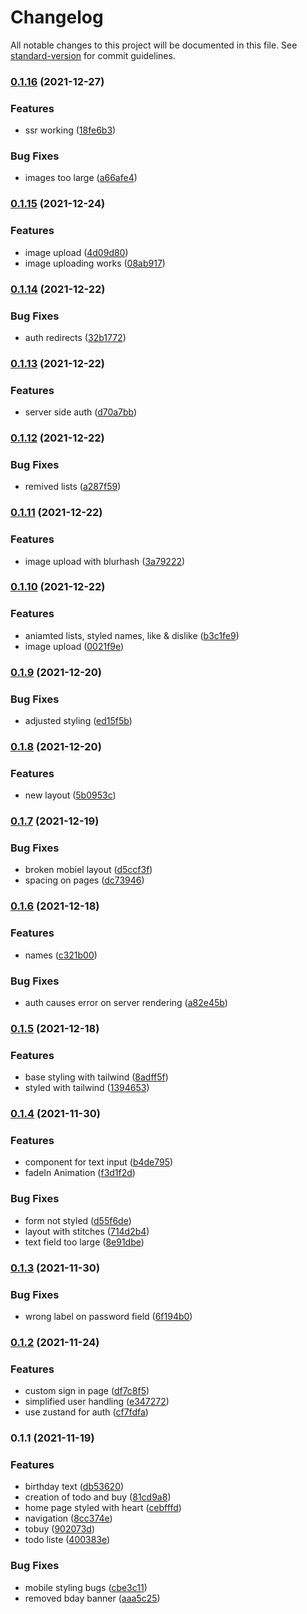 # Changelog

All notable changes to this project will be documented in this file. See [standard-version](https://github.com/conventional-changelog/standard-version) for commit guidelines.

### [0.1.16](https://github.com/develowlper/supa-kleinz/compare/v0.1.15...v0.1.16) (2021-12-27)


### Features

* ssr working ([18fe6b3](https://github.com/develowlper/supa-kleinz/commit/18fe6b3434f01d40e76255ac6b3991814355884f))


### Bug Fixes

* images too large ([a66afe4](https://github.com/develowlper/supa-kleinz/commit/a66afe40217f9d4ce60de074aed770306fc365db))

### [0.1.15](https://github.com/develowlper/supa-kleinz/compare/v0.1.14...v0.1.15) (2021-12-24)


### Features

* image upload ([4d09d80](https://github.com/develowlper/supa-kleinz/commit/4d09d80cddacb26b1282e0538550dd632ba3d7e2))
* image uploading works ([08ab917](https://github.com/develowlper/supa-kleinz/commit/08ab917e7c59d7fad32e00e274ae7c07d78432f8))

### [0.1.14](https://github.com/develowlper/supa-kleinz/compare/v0.1.13...v0.1.14) (2021-12-22)


### Bug Fixes

* auth redirects ([32b1772](https://github.com/develowlper/supa-kleinz/commit/32b177284cb79bf207a291bb7d22447d24e47dbf))

### [0.1.13](https://github.com/develowlper/supa-kleinz/compare/v0.1.12...v0.1.13) (2021-12-22)


### Features

* server side auth ([d70a7bb](https://github.com/develowlper/supa-kleinz/commit/d70a7bb5577b9a962eb21c593d0505848860e6da))

### [0.1.12](https://github.com/develowlper/supa-kleinz/compare/v0.1.11...v0.1.12) (2021-12-22)


### Bug Fixes

* remived lists ([a287f59](https://github.com/develowlper/supa-kleinz/commit/a287f59d25643a08bbd8c0f6080d99bed27ce73a))

### [0.1.11](https://github.com/develowlper/supa-kleinz/compare/v0.1.10...v0.1.11) (2021-12-22)


### Features

* image upload with blurhash ([3a79222](https://github.com/develowlper/supa-kleinz/commit/3a792221b127c18888cd048c4e1943ff8af84c12))

### [0.1.10](https://github.com/develowlper/supa-kleinz/compare/v0.1.9...v0.1.10) (2021-12-22)


### Features

* aniamted lists, styled names, like & dislike ([b3c1fe9](https://github.com/develowlper/supa-kleinz/commit/b3c1fe93c899352c2b65c835a676357855b42d13))
* image upload ([0021f9e](https://github.com/develowlper/supa-kleinz/commit/0021f9ea9907156cf4f4d18b4226bbb828e40b23))

### [0.1.9](https://github.com/develowlper/supa-kleinz/compare/v0.1.8...v0.1.9) (2021-12-20)


### Bug Fixes

* adjusted styling ([ed15f5b](https://github.com/develowlper/supa-kleinz/commit/ed15f5b3c8bae0496c1654b7e8bc5be791564f36))

### [0.1.8](https://github.com/develowlper/supa-kleinz/compare/v0.1.7...v0.1.8) (2021-12-20)


### Features

* new layout ([5b0953c](https://github.com/develowlper/supa-kleinz/commit/5b0953c31ba7b88a4fbaba02b79a59fd7f179966))

### [0.1.7](https://github.com/develowlper/supa-kleinz/compare/v0.1.6...v0.1.7) (2021-12-19)


### Bug Fixes

* broken mobiel layout ([d5ccf3f](https://github.com/develowlper/supa-kleinz/commit/d5ccf3f843f0c345c7a5303420d81cb42f24e322))
* spacing on pages ([dc73946](https://github.com/develowlper/supa-kleinz/commit/dc73946c8d1dc1a23ca1a9f71d6b6da3d3ca129c))

### [0.1.6](https://github.com/develowlper/supa-kleinz/compare/v0.1.5...v0.1.6) (2021-12-18)


### Features

* names ([c321b00](https://github.com/develowlper/supa-kleinz/commit/c321b002f61510faae6d03647b58ea1e86ed11b9))


### Bug Fixes

* auth causes error on server rendering ([a82e45b](https://github.com/develowlper/supa-kleinz/commit/a82e45b43d02d8ac659a48249432898c4aecd367))

### [0.1.5](https://github.com/develowlper/supa-kleinz/compare/v0.1.4...v0.1.5) (2021-12-18)


### Features

* base styling with tailwind ([8adff5f](https://github.com/develowlper/supa-kleinz/commit/8adff5fb5dd4a410ca48baffb63b4b336c6b2b9e))
* styled with tailwind ([1394653](https://github.com/develowlper/supa-kleinz/commit/13946539650e1bcd837ef69a39dadd23590bda7b))

### [0.1.4](https://github.com/develowlper/supa-kleinz/compare/v0.1.3...v0.1.4) (2021-11-30)


### Features

* component for text input ([b4de795](https://github.com/develowlper/supa-kleinz/commit/b4de795ea35ccf7bb46702a07107d2cf31d0800a))
* fadeIn Animation ([f3d1f2d](https://github.com/develowlper/supa-kleinz/commit/f3d1f2d10fccb3f3c01bb7321ad1a1f873f95166))


### Bug Fixes

* form not styled ([d55f6de](https://github.com/develowlper/supa-kleinz/commit/d55f6de0c8b518e1935b848fef8add8b7561ce9b))
* layout with stitches ([714d2b4](https://github.com/develowlper/supa-kleinz/commit/714d2b46de9d8ccf49049fc228a4de1f662be13f))
* text field too large ([8e91dbe](https://github.com/develowlper/supa-kleinz/commit/8e91dbea245dc421750513ddd4e15e7197efe7d4))

### [0.1.3](https://github.com/develowlper/supa-kleinz/compare/v0.1.2...v0.1.3) (2021-11-30)


### Bug Fixes

* wrong label on password field ([6f194b0](https://github.com/develowlper/supa-kleinz/commit/6f194b02c78735099582e6728ef108f680ddbf69))

### [0.1.2](https://github.com/develowlper/supa-kleinz/compare/v0.1.1...v0.1.2) (2021-11-24)


### Features

* custom sign in page ([df7c8f5](https://github.com/develowlper/supa-kleinz/commit/df7c8f5678e56332e1b6a1458682448e2c762d22))
* simplified user handling ([e347272](https://github.com/develowlper/supa-kleinz/commit/e3472725890a5a086420bc0a79c9d67f4ff4b2d7))
* use zustand for auth ([cf7fdfa](https://github.com/develowlper/supa-kleinz/commit/cf7fdfa33cf3637f616082d0cdc7d28f9e220359))

### 0.1.1 (2021-11-19)


### Features

* birthday text ([db53620](https://github.com/develowlper/supa-kleinz/commit/db53620bbcadebfcfeb3d44d9e5ad37b120479c5))
* creation of todo and buy ([81cd9a8](https://github.com/develowlper/supa-kleinz/commit/81cd9a85b66a2656e4a12417b73cdd9322885313))
* home page styled with heart ([cebfffd](https://github.com/develowlper/supa-kleinz/commit/cebfffd791fa1d1bb716bbb5c7bb167571f8f9cc))
* navigation ([8cc374e](https://github.com/develowlper/supa-kleinz/commit/8cc374ec4573cd5a0ef0afd4b16719418ba661a6))
* tobuy ([902073d](https://github.com/develowlper/supa-kleinz/commit/902073d98a09f7f32c6fb3bcd9b75c6812a331d8))
* todo liste ([400383e](https://github.com/develowlper/supa-kleinz/commit/400383e11b0721da46dd631f507d4e59f266d33a))


### Bug Fixes

* mobile styling bugs ([cbe3c11](https://github.com/develowlper/supa-kleinz/commit/cbe3c11453978f0d6266e4d9dcd2d39505856746))
* removed bday banner ([aaa5c25](https://github.com/develowlper/supa-kleinz/commit/aaa5c25f6319364e9619a216f9f77e7ed442ff84))
